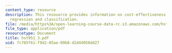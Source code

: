 ```yaml
---
content_type: resource
description: This resouorce provides information on cost-effectiveness analysis, modeling,
  regression and classification.
file: /media/https%3A/open-learning-course-data-rc.s3.amazonaws.com/hst-951j-medical-decision-support-fall-2005/7c785f61f9d205ae09b8d2d44058dd27_hst951_3.pdf
file_type: application/pdf
resourcetype: Document
title: hst951_3.pdf
uid: 7c785f61-f9d2-05ae-09b8-d2d44058dd27
---
```


